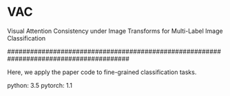 # VAC
Visual Attention Consistency under Image Transforms for Multi-Label Image Classification

########################################################################################

 Here, we apply the paper code to fine-grained classification tasks.
 
 python: 3.5
 pytorch: 1.1
